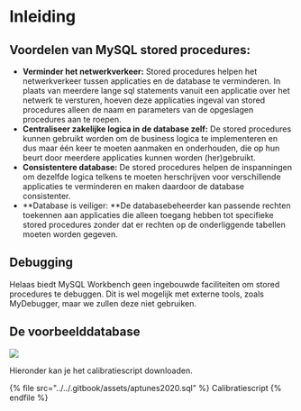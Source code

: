 # Inleiding

## Voordelen van MySQL stored procedures:

* **Verminder het netwerkverkeer:** Stored procedures helpen het netwerkverkeer tussen applicaties en de database te verminderen. In plaats van meerdere lange sql statements vanuit een applicatie over het netwerk te versturen, hoeven deze applicaties ingeval van stored procedures alleen de naam en parameters van de opgeslagen procedures aan te roepen.
* **Centraliseer zakelijke logica in de database zelf:** De stored procedures kunnen gebruikt worden om de business logica te implementeren en dus maar één keer te moeten aanmaken en onderhouden, die op hun beurt door meerdere applicaties kunnen worden (her)gebruikt.&#x20;
* **Consistentere database:** De stored procedures helpen de inspanningen om dezelfde logica telkens te moeten herschrijven voor verschillende applicaties te verminderen en maken daardoor de database consistenter.
* **Database is veiliger: **De databasebeheerder kan passende rechten toekennen aan applicaties die alleen toegang hebben tot specifieke stored procedures zonder dat er rechten op de onderliggende tabellen moeten worden gegeven.

## Debugging

Helaas biedt MySQL Workbench geen ingebouwde faciliteiten om stored procedures te debuggen. Dit is wel mogelijk met externe tools, zoals MyDebugger, maar we zullen deze niet gebruiken.

## De voorbeelddatabase

![](../../.gitbook/assets/aptunes\_erd.png)

Hieronder kan je het calibratiescript downloaden.

{% file src="../../.gitbook/assets/aptunes2020.sql" %}
Calibratiescript
{% endfile %}
